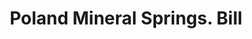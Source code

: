 ---
doi: 10.7916/D8NS2603
date_other: '1880'
date_other_textual: 1880-1889
form: printed ephemera
genre:
- Invoices
name:
- Poland Mineral Springs
object_in_context_url: https://biggert.cul.columbia.edu/items/view/ave_biggert_00597
subject_hierarchical_geographic:
- South Poland, Maine, United States
subject_name:
- Poland Mineral Springs
title: Poland Mineral Springs. Bill
sort_title: Poland Mineral Springs. Bill
call_number: ave_biggert_00597
coordinates:
- 44.06055555555555,-70.39361111111111
pid: ave_biggert_00597
identifiers: ave_biggert_00597
thumbnail: https://derivativo-1.library.columbia.edu/iiif/2/ldpd:343579/full/!256,256/0/native.jpg
permalink: /biggert/ave_biggert_00597/
layout: iiif-image-page
---